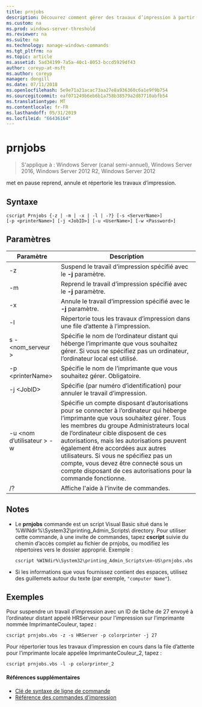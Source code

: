```yaml
---
title: prnjobs
description: Découvrez comment gérer des travaux d’impression à partir de la ligne de commande.
ms.custom: na
ms.prod: windows-server-threshold
ms.reviewer: na
ms.suite: na
ms.technology: manage-windows-commands
ms.tgt_pltfrm: na
ms.topic: article
ms.assetid: 5ad34199-7a5a-40c1-8053-bccd5929df43
author: coreyp-at-msft
ms.author: coreyp
manager: dongill
ms.date: 07/11/2018
ms.openlocfilehash: 5e9e71a21acac73aa27e8a936360c6a1e9f9b754
ms.sourcegitcommit: eaf071249b6eb6b1a758b38579a2d87710abfb54
ms.translationtype: MT
ms.contentlocale: fr-FR
ms.lasthandoff: 05/31/2019
ms.locfileid: "66436164"
---
```

# <a name="prnjobs"></a>prnjobs

>S'applique à : Windows Server (canal semi-annuel), Windows Server 2016, Windows Server 2012 R2, Windows Server 2012

met en pause reprend, annule et répertorie les travaux d’impression.

## <a name="syntax"></a>Syntaxe
```
cscript Prnjobs {-z | -m | -x | -l | -?} [-s <ServerName>] 
[-p <printerName>] [-j <JobID>] [-u <UserName>] [-w <Password>]
```

## <a name="parameters"></a>Paramètres

|          Paramètre           |                                                                                                                                                                                        Description                                                                                                                                                                                        |
|------------------------------|-------------------------------------------------------------------------------------------------------------------------------------------------------------------------------------------------------------------------------------------------------------------------------------------------------------------------------------------------------------------------------------------|
|              -z              |                                                                                                                                                                 Suspend le travail d’impression spécifié avec le **-j** paramètre.                                                                                                                                                                 |
|              -m              |                                                                                                                                                                Reprend le travail d’impression spécifié avec le **-j** paramètre.                                                                                                                                                                 |
|              -x              |                                                                                                                                                                Annule le travail d’impression spécifié avec le **-j** paramètre.                                                                                                                                                                 |
|              -l              |                                                                                                                                                                        Répertorie tous les travaux d’impression dans une file d’attente à l’impression.                                                                                                                                                                         |
|       s - \<nom_serveur >       |                                                                                                                  Spécifie le nom de l’ordinateur distant qui héberge l’imprimante que vous souhaitez gérer. Si vous ne spécifiez pas un ordinateur, l’ordinateur local est utilisé.                                                                                                                  |
|      -p \<printerName>       |                                                                                                                                                           Spécifie le nom de l’imprimante que vous souhaitez gérer. Obligatoire.                                                                                                                                                            |
|         -j \<JobID>          |                                                                                                                                                                Spécifie (par numéro d’identification) pour annuler le travail d’impression.                                                                                                                                                                 |
| -u \<nom d’utilisateur > -w <Password> | Spécifie un compte disposant d’autorisations pour se connecter à l’ordinateur qui héberge l’imprimante que vous souhaitez gérer. Tous les membres du groupe Administrateurs local de l’ordinateur cible disposent de ces autorisations, mais les autorisations peuvent également être accordées aux autres utilisateurs. Si vous ne spécifiez pas un compte, vous devez être connecté sous un compte disposant de ces autorisations pour la commande fonctionne. |
|              /?              |                                                                                                                                                                           Affiche l'aide à l'invite de commandes.                                                                                                                                                                            |

## <a name="remarks"></a>Notes
-   Le **prnjobs** commande est un script Visual Basic situé dans le %WINdir%\System32\printing_Admin_Scripts\\ <language> directory. Pour utiliser cette commande, à une invite de commandes, tapez **cscript** suivie du chemin d’accès complet au fichier de prnjobs, ou modifiez les répertoires vers le dossier approprié. Exemple :
    ```
    cscript %WINdir%\System32\printing_Admin_Scripts\en-US\prnjobs.vbs
    ```
-   Si les informations que vous fournissez contient des espaces, utilisez des guillemets autour du texte (par exemple, `"computer Name"`).

## <a name="BKMK_examples"></a>Exemples
Pour suspendre un travail d’impression avec un ID de tâche de 27 envoyé à l’ordinateur distant appelé HRServeur pour l’impression sur l’imprimante nommée ImprimanteCouleur, tapez :
```
cscript prnjobs.vbs -z -s HRServer -p colorprinter -j 27
```
Pour répertorier tous les travaux d’impression en cours dans la file d’attente pour l’imprimante locale appelée ImprimanteCouleur_2, tapez :
```
cscript prnjobs.vbs -l -p colorprinter_2
```

#### <a name="additional-references"></a>Références supplémentaires

-   [Clé de syntaxe de ligne de commande](command-line-syntax-key.md)
-   [Référence des commandes d’impression](print-command-reference.md)
